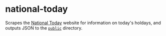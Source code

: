 # national-today

Scrapes the [National Today](https://nationaltoday.com/what-is-tomorrow/)
website for information on today's holdays, and outputs JSON to the
[`public`](./public) directory.

